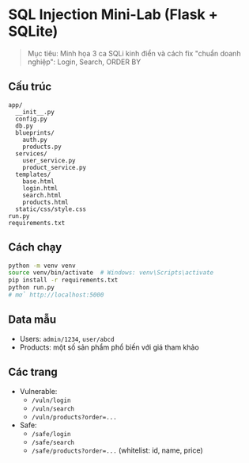 # SQL Injection Mini-Lab (Flask + SQLite)

> Mục tiêu: Minh họa 3 ca SQLi kinh điển và cách fix "chuẩn doanh nghiệp": Login, Search, ORDER BY

## Cấu trúc
```
app/
  __init__.py
  config.py
  db.py
  blueprints/
    auth.py
    products.py
  services/
    user_service.py
    product_service.py
  templates/
    base.html
    login.html
    search.html
    products.html
  static/css/style.css
run.py
requirements.txt
```

## Cách chạy
```bash
python -m venv venv
source venv/bin/activate  # Windows: venv\Scripts\activate
pip install -r requirements.txt
python run.py
# mở http://localhost:5000
```


## Data mẫu
- Users: `admin/1234`, `user/abcd`
- Products: một số sản phẩm phổ biến với giá tham khảo

## Các trang
- Vulnerable:
  - `/vuln/login`
  - `/vuln/search`
  - `/vuln/products?order=...`
- Safe:
  - `/safe/login`
  - `/safe/search`
  - `/safe/products?order=...` (whitelist: id, name, price)


